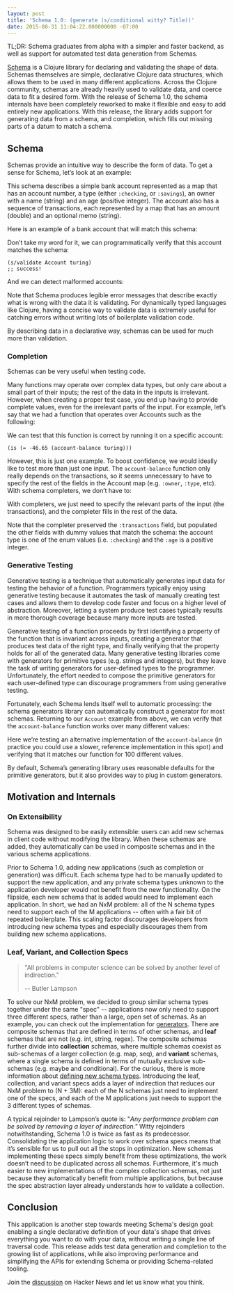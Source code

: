 ```yaml
---
layout: post
title: 'Schema 1.0: (generate (s/conditional witty? Title))'
date: 2015-08-31 11:04:22.000000000 -07:00
---
```

TL;DR: Schema graduates from alpha with a simpler and faster backend, as well as support for automated test data generation from Schemas. 

[Schema](https://github.com/Prismatic/schema) is a Clojure library for declaring and validating the shape of data. Schemas themselves are simple, declarative Clojure data structures, which allows them to be used in many different applications. Across the Clojure community, schemas are already heavily used to validate data, and coerce data to fit a desired form. With the release of Schema 1.0, the schema internals have been completely reworked to make it flexible and easy to add entirely new applications. With this release, the library adds support for generating data from a schema, and completion, which fills out missing parts of a datum to match a schema.

## Schema

Schemas provide an intuitive way to describe the form of data. To get a sense for Schema, let’s look at an example:

<script src="https://gist.github.com/davegolland/624d36505b186da8c9bb.js"></script>

This schema describes a simple bank account represented as a map that has an account number, a type (either `:checking`, or `:savings`), an owner with a name (string) and an age (positive integer). The account also has a sequence of transactions, each represented by a map that has an amount (double) and an optional memo (string).

Here is an example of a bank account that will match this schema:

<script src="https://gist.github.com/davegolland/12c338cd08882409753b.js"></script>

Don’t take my word for it, we can programmatically verify that this account matches the schema:

```
(s/validate Account turing)
;; success!
```

And we can detect malformed accounts:

<script src="https://gist.github.com/davegolland/f7ebc2ea2055ac0a6269.js"></script>

Note that Schema produces legible error messages that describe exactly what is wrong with the data it is validating. For dynamically typed languages like Clojure, having a concise way to validate data is extremely useful for catching errors without writing lots of boilerplate validation code.

By describing data in a declarative way, schemas can be used for much more than validation. 

### Completion

Schemas can be very useful when testing code.

Many functions may operate over complex data types, but only care about a small part of their inputs; the rest of the data in the inputs is irrelevant. However, when creating a proper test case, you end up having to provide complete values, even for the irrelevant parts of the input. For example, let’s say that we had a function that operates over Accounts such as the following:

<script src="https://gist.github.com/davegolland/865709c3c4a7cb027c07.js"></script>

We can test that this function is correct by running it on a specific account:

```
(is (= -46.65 (account-balance turing)))
```

However, this is just one example. To boost confidence, we would ideally like to test more than just one input. The `account-balance` function only really depends on the transactions, so it seems unnecessary to have to specify the rest of the fields in the Account map (e.g. `:owner`, `:type`, etc). With schema completers, we don’t have to:

<script src="https://gist.github.com/davegolland/b29acd38ddaaa86f18f4.js"></script>

With completers, we just need to specify the relevant parts of the input (the transactions), and the completer fills in the rest of the data.

<script src="https://gist.github.com/davegolland/41ed1e4f767be22b5b1c.js"></script>

Note that the completer preserved the `:transactions` field, but populated the other fields with dummy values that match the schema: the account type is one of the enum values (i.e. `:checking`) and the `:age` is a positive integer.

### Generative Testing

Generative testing is a technique that automatically generates input data for testing the behavior of a function. Programmers typically enjoy using generative testing because it automates the task of manually creating test cases and allows them to develop code faster and focus on a higher level of abstraction. Moreover, letting a system produce test cases typically results in more thorough coverage because many more inputs are tested. 

Generative testing of a function proceeds by first identifying a property of the function that is invariant across inputs, creating a generator that produces test data of the right type, and finally verifying that the property holds for all of the generated data. Many generative testing libraries come with generators for primitive types (e.g. strings and integers), but they leave the task of writing generators for user-defined types to the programmer. Unfortunately, the effort needed to compose the primitive generators for each user-defined type can discourage programmers from using generative testing.

Fortunately, each Schema lends itself well to automatic processing: the schema generators library can automatically construct a generator for most schemas. Returning to our `Account` example from above, we can verify that the `account-balance` function works over many different values:

<script src="https://gist.github.com/davegolland/8e65e9f7e87270fa9d5c.js"></script>

Here we’re testing an alternative implementation of the `account-balance` (in practice you could use a slower, reference implementation in this spot) and verifying that it matches our function for 100 different values.

By default, Schema’s generating library uses reasonable defaults for the primitive generators, but it also provides way to plug in custom generators.

## Motivation and Internals

### On Extensibility 

Schema was designed to be easily extensible: users can add new schemas in client code without modifying the library. When these schemas are added, they automatically can be used in composite schemas and in the various schema applications.

Prior to Schema 1.0, adding new applications (such as completion or generation) was difficult. Each schema type had to be manually updated to support the new application, and any private schema types unknown to the application developer would not benefit from the new functionality. On the flipside, each new schema that is added would need to implement each application. In short, we had an NxM problem: all of the N schema types need to support each of the M applications -- often with a fair bit of repeated boilerplate. This scaling factor discourages developers from introducing new schema types and especially discourages them from building new schema applications.

### Leaf, Variant, and Collection Specs

>"All problems in computer science can be solved by another level of indirection."
>
>-- Butler Lampson 

To solve our NxM problem, we decided to group similar schema types together under the same "spec" -- applications now only need to support three different specs, rather than a large, open set of schemas. As an example, you can check out the implementation for [generators](https://github.com/Prismatic/schema/blob/master/src/clj/schema/experimental/generators.clj). There are composite schemas that are defined in terms of other schemas, and **leaf** schemas that are not (e.g. int, string, regex). The composite schemas further divide into **collection** schemas, where multiple schemas coexist as sub-schemas of a larger collection (e.g. map, seq), and **variant** schemas, where a single schema is defined in terms of mutually exclusive sub-schemas (e.g. maybe and conditional). For the curious, there is more information about [defining new schema types](https://github.com/Prismatic/schema/wiki/Defining-New-Schema-Types-1.0). Introducing the leaf, collection, and variant specs adds a layer of indirection that reduces our NxM problem to (N + 3M): each of the N schemas just need to implement one of the specs, and each of the M applications just needs to support the 3 different types of schemas.

A typical rejoinder to Lampson’s quote is: "*Any performance problem can be solved by removing a layer of indirection."* Witty rejoinders notwithstanding, Schema 1.0 is twice as fast as its predecessor. Consolidating the application logic to work over schema specs means that it’s sensible for us to pull out all the stops in optimization. New schemas implementing these specs simply benefit from these optimizations, the work doesn’t need to be duplicated across all schemas. Furthermore, it's much easier to new implementations of the complex collection schemas, not just because they automatically benefit from multiple applications, but because the spec abstraction layer already understands how to validate a collection.

## Conclusion

This application is another step towards meeting Schema's design goal: enabling a single declarative definition of your data's shape that drives everything you want to do with your data, without writing a single line of traversal code. This release adds test data generation and completion to the growing list of applications, while also improving performance and simplifying the APIs for extending Schema or providing Schema-related tooling. 

Join the [discussion](https://news.ycombinator.com/item?id=10154400) on Hacker News and let us know what you think.


